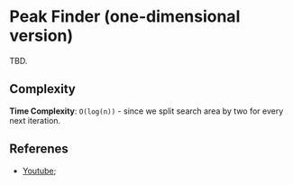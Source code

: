 # Peak Finder (one-dimensional version)

TBD.

## Complexity

**Time Complexity**: `O(log(n))` - since we split search area by two for every
next iteration.

## Referenes

- [Youtube](https://youtu.be/HtSuA80QTyo?t=1473);